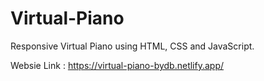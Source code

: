 # Virtual-Piano
Responsive Virtual Piano using HTML, CSS and JavaScript. 

Websie Link : https://virtual-piano-bydb.netlify.app/
